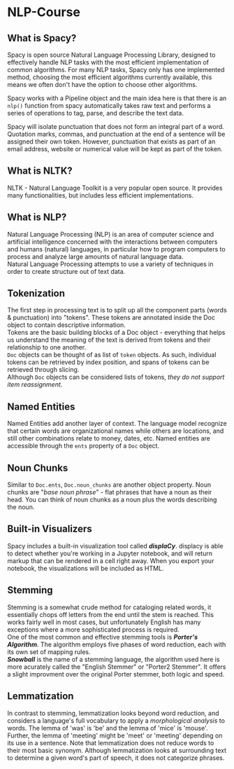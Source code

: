 # NLP-Course

## What is Spacy?
Spacy is open source Natural Language Processing Library, designed to effectively handle NLP tasks with the most efficient
implementation of common algorithms. For many NLP tasks, Spacy only has one implemented method, choosing the most efficient 
algorithms currently available, this means we often don't have the option to choose other algorithms.

Spacy works with a Pipeline object and the main idea here is that there is an `nlp()` function from spacy automatically 
takes raw text and performs a series of operations to tag, parse, and describe the text data.

Spacy will isolate punctuation that does not form an integral part of a word. Quotation marks, commas, and punctuation
at the end of a sentence will be assigned their own token. However, punctuation that exists as part of an email address,
website or numerical value will be kept as part of the token.

## What is NLTK?
NLTK - Natural Language Toolkit is a very popular open source. It provides many functionalities, but includes less
efficient implementations.

## What is NLP?
Natural Language Processing (NLP) is an area of computer science and artificial intelligence concerned with the interactions
between computers and humans (natural) languages, in particular how to program computers to process and analyze large 
amounts of natural language data. \
Natural Language Processing attempts to use a variety of techniques in order to create structure out of text data.

## Tokenization
The first step in processing text is to split up all the component parts (words & punctuation) into "tokens". These tokens
are annotated inside the Doc object to contain descriptive information. \
Tokens are the basic building blocks of a Doc object - everything that helps us understand the meaning of the text is
derived from tokens and their relationship to one another. \
`Doc` objects can be thought of as list of `token` objects. As such, individual tokens can be retrieved by index position,
and spans of tokens can be retrieved through slicing. \
Although `Doc` objects can be considered lists of tokens, _they do not support item reassignment_.

## Named Entities
Named Entities add another layer of context. The language model recognize that certain words are organizational names while
others are locations, and still other combinations relate to money, dates, etc. Named entities are accessible through
the `ents` property of a `Doc` object.

## Noun Chunks
Similar to `Doc.ents`, `Doc.noun_chunks` are another object property. Noun chunks are "_base noun phrase_" - flat phrases
that have a noun as their head. You can think of noun chunks as a noun plus the words describing the noun.

## Built-in Visualizers
Spacy includes a built-in visualization tool called _**displaCy**_. displacy is able to detect whether you're working in 
a Jupyter notebook, and will return markup that can be rendered in a cell right away. When you export your notebook, the 
visualizations will be included as HTML.

## Stemming
Stemming is a somewhat crude method for cataloging related words, it essentially chops off letters from the end until the 
stem is reached. This works fairly well in most cases, but unfortunately English has many exceptions where a more 
sophisticated process is required. \
One of the most common and effective stemming tools is _**Porter's Algorithm**_. The algorithm employs five phases of
word reduction, each with its own set of mapping rules. \
_**Snowball**_ is the name of a stemming language, the algorithm used here is more acurately called the "English Stemmer"
or "Porter2 Stemmer". It offers a slight improvment over the original Porter stemmer, both logic and speed.

## Lemmatization
In contrast to stemming, lemmatization looks beyond word reduction, and considers a language's  full vocabulary to apply
a _morphological analysis_ to words. The lemma of 'was' is 'be' and the lemma of 'mice' is 'mouse'. Further, the lemma of 
'meeting' might be 'meet' or 'meeting' depending on its use in a sentence. Note that lemmatization does not reduce words 
to their most basic synonym. Although lemmatization looks at surrounding text to determine a given word's part of speech,
it does not categorize phrases.
